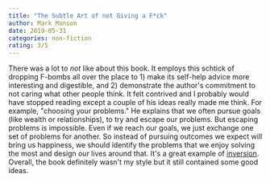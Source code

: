 ```yaml
---
title: "The Subtle Art of not Giving a F*ck"
author: Mark Manson
date: 2019-05-31
categories: non-fiction
rating: 3/5
---
```


There was a lot to *not* like about this book. It employs this schtick of dropping F-bombs all over the place to 1) make its self-help advice more interesting and digestible, and 2) demonstrate the author's commitment to not caring what other people think. It felt contrived and I probably would have stopped reading except a couple of his ideas really made me think. For example, "choosing your problems." He explains that we often pursue goals (like wealth or relationships), to try and escape our problems. But escaping problems is impossible. Even if we reach our goals, we just exchange one set of problems for another. So instead of pursuing outcomes we expect will bring us happiness, we should identify the problems that we enjoy solving the most and design our lives around that. It's a great example of [inversion](https://fs.blog/2013/10/inversion/). Overall, the book definitely wasn't my style but it still contained some good ideas.
